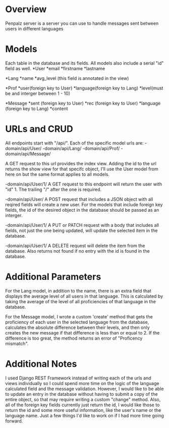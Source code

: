 Overview
============

Penpalz server is a server you can use to handle messages sent between users in different languages

Models
============

Each table in the database and its fields. All models also include a serial "id" field as well.
*User
    *email
    *firstname
    *lastname

*Lang
    *name
    *avg_level (this field is annotated in the view)

*Prof
    *user(foreign key to User)
    *language(foreign key to Lang)
    *level(must be and interger between 1 - 10)

*Message
    *sent (foreign key to User)
    *rec (foreign key to User)
    *language (foreign key to Lang)
    *content

URLs and CRUD
============

All endpoints start with "/api/". Each of the specific model urls are:
-domain/api/User/
-domain/api/Lang/
-domain/api/Prof/
-domain/api/Message/

A GET request to this url provides the index view.
Adding the id to the url returns the show view for that specifc object, I'll use the User model from here on but the same format applies to all models.

-domain/api/User/1/
A GET request to this endpoint will return the user with "id" 1. The trailing "/" after the one is required. 

-domain/api/User/
A POST request that includes a JSON object with all reqired fields will create a new user. For the models that include foreign key fields, the id of the desired object in the database should be passed as an interger. 

-domain/api/User/1/
A PUT or PATCH request with a body that includes all fields, not just the one being updated, will update the selected item in the database.

-domain/api/User/1/
A DELETE request will delete the item from the database. Also returns not found if no entry with the id is found in the database.

Additional Parameters
============

For the Lang model, in addition to the name, there is an extra field that displays the average level of all users in that language. This is calculated by taking the average of the level of all proficiencies of that language in the database.

For the Message model, I wrote a custom 'create' method that gets the proficiency of each user in the selected language from the database, calculates the absolute difference between their levels, and then only creates the new message if that difference is less than or equal to 2. If the difference is too great, the method returns an error of "Proficency mismatch".

Additional Notes
============
I used Django REST Framework instead of writing each of the urls and views individually so I could spend more time on the logic of the language calculated field and the message validation. However, I would like to be able to update an entry in the database without having to submit a copy of the entire object, so that may require writing a custom "change" method. Also, all of the foreign key fields currently just return the id, I would like those to return the id and some more useful information, like the user's name or the language name. Just a few things I'd like to work on if I had more time going forward.

